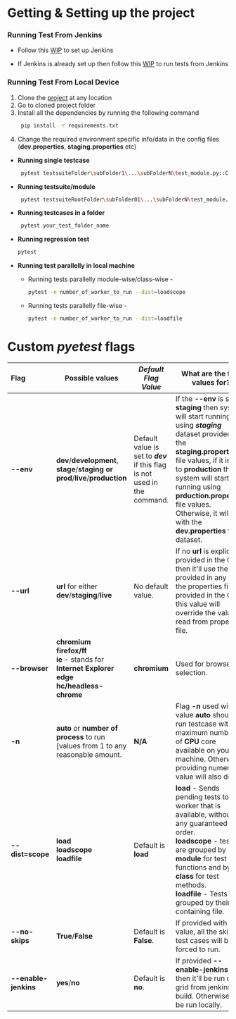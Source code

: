 # Getting & Setting up the project

### Running Test From Jenkins

- Follow this [WIP]() to set up Jenkins

- If Jenkins is already set up then follow this [WIP]() to run tests from Jenkins


### Running Test From Local Device
1. Clone the [project](https://github.com/sazib/automation_exercise.git) at any location
2. Go to cloned project folder
3. Install all the dependencies by running the following command
      ```bash
       pip install -r requirements.txt
      ```
4. Change the required environment specific info/data in the config files (**dev.properties**, **staging.properties** etc)

- **Running single testcase**

     ```bash
      pytest testsuiteFolder\subFolder1\...\subFolderN\test_module.py::Class_Name::test_method_name
     ```

- **Running testsuite/module**

     ```bash
      pytest testsuiteRootFolder\subFolder01\...\subFolderN\test_module.py
     ```

- **Running testcases in a folder**

     ```bash
      pytest your_test_folder_name
     ```

- **Running regression test**

  ```bash
  pytest
  ```

- **Running test parallelly in local machine**

  - Running tests parallelly module-wise/class-wise -

    ```bash
    pytest -n number_of_worker_to_run --dist=loadscope
    ```

  - Running tests parallelly file-wise -

    ```bash
    pytest -n number_of_worker_to_run --dist=loadfile
    ```


# Custom *pyetest* flags

| Flag                  | Possible values                                                                                                           | *Default Flag Value*                                                       | What are the flag values for?                                |
| :-------------------- |---------------------------------------------------------------------------------------------------------------------------|----------------------------------------------------------------------------| ------------------------------------------------------------ |
| **--env**             | **dev**/**development**, **stage**/**staging** **or** **prod**/**live**/**production**                                    | Default value is set to ***dev*** if this flag is not used in the command. | If the **--env** is set to **staging** then system will start running using ***staging*** dataset provided in the **staging.properties** file values, if it is set to **production** then system will start running using **prduction.properties** file values. Otherwise, it will go with the **dev.properties** file's dataset. |
| **--url**             | **url** for either **dev**/**staging**/**live**                                                                           | No default value.                                                          | If no **url** is explicitly provided in the CLI then it'll use the **url** provided in any of the properties files. If provided in the CLI, this value will override the value read from properties file. |
| **--browser**         | **chromium**<br />**firefox/ff**<br />**ie** - stands for **Internet Explorer**<br />**edge**<br />**hc/headless-chrome** | **chromium**                                                               | Used for browser selection.                                  |
| **-n**                | **auto** or **number of process** to run [values from 1 to any reasonable amount.                                         | **N/A**                                                                    | Flag **-n** used with value **auto** should run testcase with maximum numbers of **CPU** core available on your machine. Otherwise providing numeric value will also do. |
| **--dist=scope**      | **load**<br />**loadscope**<br />**loadfile**                                                                             | Default is **load**                                                        | **load** - Sends pending tests to any worker that is available, without any guaranteed order.<br /> **loadscope** - tests are grouped by **module** for test functions and by **class** for test methods.<br />**loadfile** - Tests are grouped by their containing file. |
| **--no-skips**        | **True**/**False**                                                                                                        | Default is **False**.                                                      | If provided with **True** value, all the skipped test cases will be forced to run. |
| **--enable-jenkins**  | **yes**/**no**                                                                                                            | Default is **no**.                                                         | If provided **--enable-jenkins=yes** then it'll be run on grid from jenkins build. Otherwise it'll be run locally. |

